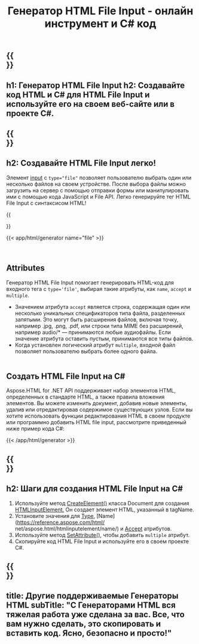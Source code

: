 ﻿---
translation: true
title: Генератор HTML File Input - онлайн инструмент и C# код
template: /templates/_template-generators-child.md
description: Создайте HTML File Input, просмотрите результат и скопируйте сгенерированный код HTML и C# на свой веб-сайт.
url: /net/generators/file/
platformtag: net
generator: Генератор HTML File Input
element: HTML file input
tag: file
---

{{<section banner>}}
---
h1: Генератор HTML File Input
h2: Создавайте код HTML и C# для HTML File Input и используйте его на своем веб-сайте или в проекте C#.
---

{{<section overview>}}
---
h2: Создавайте HTML File Input легко!
---

Элемент [input](https://html.spec.whatwg.org/multipage/input.html#the-input-element) с `type="file"` позволяет пользователю выбрать один или несколько файлов на своем устройстве. После выбора файлы можно загрузить на сервер с помощью отправки формы или манипулировать ими с помощью кода JavaScript и File API. Легко генерируйте тег HTML File Input с синтаксисом HTML!

{{<section plugin>}}

{{< app/html/generator name="file" >}}

<br>
<h2> Attributes </h2>

Генератор HTML File Input помогает генерировать HTML-код для входного тега с `type='file'`, выбирая такие атрибуты, как `name`, `accept` и `multiple`.

 - Значением атрибута `accept` является строка, содержащая один или несколько уникальных спецификаторов типа файла, разделенных запятыми. Это могут быть расширения файлов, включая точку, например .jpg, .png, .pdf, или строки типа MIME без расширений, например audio/* — принимаются любые аудиофайлы. Если значение атрибута оставить пустым, принимаются все типы файлов.
 - Когда установлен логический атрибут `multiple`, входной файл позволяет пользователю выбрать более одного файла.
<br><br>

<h2> Создать HTML File Input на C#</h2>

Aspose.HTML for .NET API поддерживает набор элементов HTML, определенных в стандарте HTML, а также правила вложения элементов. Вы можете изменить документ, добавив новые элементы, удалив или отредактировав содержимое существующих узлов. Если вы хотите использовать функции редактирования HTML в своем продукте или программно добавить HTML file input, рассмотрите приведенный ниже пример кода C#:

{{< /app/html/generator >}}

{{<section steps>}}
---
h2: Шаги для создания HTML File Input на C#
---
1. Используйте метод [CreateElement()](https://reference.aspose.com/html/net/aspose.html.dom/document/createelement/) класса Document для создания [HTMLInputElement.](https://reference.aspose.com/html/net/aspose.html/htmlinputelement/) Он создает элемент HTML, указанный в tagName.
1. Установите значения для [Type](https://reference.aspose.com/html/net/aspose.html/htmlinputelement/type/), [Name](https://reference.aspose.com/html/ net/aspose.html/htmlinputelement/name/) и [Accept](https://reference.aspose.com/html/net/aspose.html/htmlinputelement/accept/) атрибутов.
1. Используйте метод [SetAttribute()](https://reference.aspose.com/html/net/aspose.html.dom/element/setattribute/), чтобы добавить `multiple` атрибут.
1. Скопируйте код HTML File Input и используйте его в своем проекте C#.

{{<section other-generators>}}
---
title: Другие поддерживаемые Генераторы HTML
subTitle: "С Генераторами HTML вся тяжелая работа уже сделана за вас. Все, что вам нужно сделать, это скопировать и вставить код. Ясно, безопасно и просто!"
---